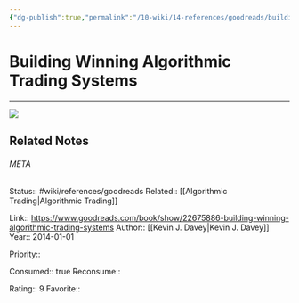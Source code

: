 ```yaml
---
{"dg-publish":true,"permalink":"/10-wiki/14-references/goodreads/building-winning-algorithmic-trading-systems/","title":"Building Winning Algorithmic Trading Systems"}
---
```


# Building Winning Algorithmic Trading Systems
---
![](https://i.gr-assets.com/images/S/compressed.photo.goodreads.com/books/1433273356l/22675886._SX318_.jpg)

## Related Notes




###### META
Status:: #wiki/references/goodreads
Related:: [[Algorithmic Trading\|Algorithmic Trading]]

Link:: https://www.goodreads.com/book/show/22675886-building-winning-algorithmic-trading-systems
Author:: [[Kevin J. Davey\|Kevin J. Davey]]
Year:: 2014-01-01

Priority:: 

Consumed:: true
Reconsume:: 

Rating:: 9
Favorite:: 
